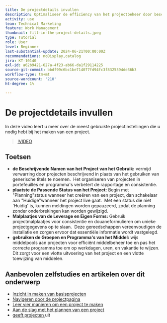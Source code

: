 ```yaml
---
title: De projectdetails invullen
description: Optimaliseer de efficiency van het projectbeheer door beschrijvende namen te gebruiken, aangewezen statussen te plaatsen, de juiste planningswijze te kiezen, leveraging malplaatjes en douaneformulieren, en het beheren van middelen met middelpools en programma's.
activity: use
team: Technical Marketing
feature: Work Management
thumbnail: fill-in-the-project-details.jpeg
type: Tutorial
role: User
level: Beginner
last-substantial-update: 2024-06-21T00:00:00Z
recommendations: noDisplay,catalog
jira: KT-10140
exl-id: a62b9421-627a-4f23-ab66-da1f29114225
source-git-commit: bbdf99c6bc1be714077fd94fc3f8325394de36b3
workflow-type: tm+mt
source-wordcount: '210'
ht-degree: 1%

---
```


# De projectdetails invullen

In deze video leert u meer over de meest gebruikte projectinstellingen die u nodig hebt bij het maken van een project.


>[!VIDEO](https://video.tv.adobe.com/v/3430410/?quality=12&learn=on&enablevpops=1)

## Toetsen

* **de Beschrijvende Namen van het Project van het Gebruik:** vermijd verwarring door projecten beschrijvend in plaats van het gebruiken van generische titels te noemen. &#x200B; Het organiseren van projecten in portefeuilles en programma&#39;s verbetert de rapportage en consistentie. &#x200B;
* **plaatste de Passende Status van het Project:** Begin met &quot;Planning&quot;status wanneer het creëren van een project, dan schakelaar aan &quot;Huidige&quot;wanneer het project live gaat. &#x200B; Met een status die niet &#39;Huidig&#39; is, kunnen meldingen worden gepauzeerd, zodat de planning zonder onderbrekingen kan worden gewijzigd. &#x200B;
* **Malplaatjes van de Leverage en Eigen Forms:** Gebruik projectmalplaatjes voor consistentie en douaneformulieren om unieke projectgegevens op te slaan. &#x200B; Deze gereedschappen vereenvoudigen de installatie en zorgen ervoor dat essentiële informatie wordt vastgelegd.
* **gebruiken de Groepen en Programma&#39;s van het Middel:** wijs middelpools aan projecten voor efficiënt middelbeheer toe en pas het correcte programma toe om op werkdagen, uren, en vakantie te wijzen. &#x200B; Dit zorgt voor een vlotte uitvoering van het project en een vlotte toewijzing van middelen.



## Aanbevolen zelfstudies en artikelen over dit onderwerp

* [Inzicht in maken van basisprojecten](/help/manage-work/projects/understand-basic-project-creation.md)
* [Navigeren door de projectpagina](/help/manage-work/projects/navigate-the-project-page.md)
* [Leer vier manieren om een project te maken](/help/manage-work/projects/understand-other-ways-to-create-projects.md)
* [Aan de slag met het plannen van een project](/help/manage-work/projects/getting-started-plan-a-project.md)
* [ geeft projecten ](https://experienceleague.adobe.com/en/docs/workfront/using/manage-work/projects/manage-projects/edit-projects) uit
